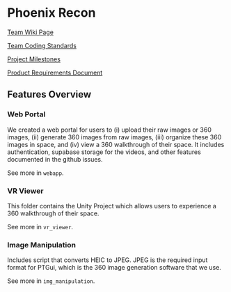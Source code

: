 # Phoenix Recon

[Team Wiki Page](https://github.com/cs210/2025-ManageXR-2/wiki/)

[Team Coding Standards](https://github.com/cs210/Phoenix-Recon/wiki/Team-Coding-Standards)

[Project Milestones](https://github.com/cs210/2025-ManageXR-2/milestones)

[Product Requirements Document](https://docs.google.com/document/d/1jG3TpzOdq8mq9hlyTwwn-EBwxiXAfL_b9FL28QPo6WE/edit?tab=t.0#heading=h.p6o1yo1yd1du)

## Features Overview
### Web Portal
We created a web portal for users to (i) upload their raw images or 360 images, (ii) generate 360 images from raw images, (iii) organize these 360 images in space, and (iv) view a 360 walkthrough of their space. It includes authentication, supabase storage for the videos, and other features documented in the github issues.

See more in `webapp`.

### VR Viewer
This folder contains the Unity Project which allows users to experience a 360 walkthrough of their space.

See more in `vr_viewer`.

### Image Manipulation

Includes script that converts HEIC to JPEG. JPEG is the required input format for PTGui, which is the 360 image generation software that we use.

See more in `img_manipulation`.